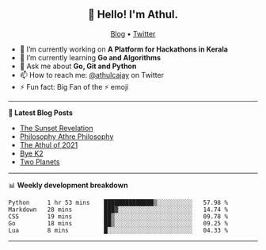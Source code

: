 <h2 align="center">👋 Hello! I'm Athul.</h2>
<p align="center">
  <a href="https://blog.athulcyriac.in">Blog</a> •
  <a href="https://twitter.com/athulcajay">Twitter</a>
</p>


- 🔭 I’m currently working on **A Platform for Hackathons in Kerala**
- 🌱 I’m currently learning **Go and Algorithms**
- 💬 Ask me about **Go, Git and Python**
- 📫 How to reach me: [@athulcajay](https://twitter.com/athulcajay) on Twitter
- ⚡ Fun fact: Big Fan of the :zap: emoji

-------

**📝 Latest Blog Posts**

<!-- BLOG-POST-LIST:START -->
- [The Sunset Revelation](https://blog.athulcyriac.in/blog/philosphy-2/)
- [Philosophy Athre Philosophy](https://blog.athulcyriac.in/blog/philosophies/)
- [The Athul of 2021](https://blog.athulcyriac.in/blog/2021-me/)
- [Bye K2](https://blog.athulcyriac.in/blog/bye-k2/)
- [Two Planets](https://blog.athulcyriac.in/blog/two-planets/)
<!-- BLOG-POST-LIST:END -->

-------

📊 **Weekly development breakdown**
<!--START_SECTION:waka-->
```text
Python     1 hr 53 mins    ██████████████▒░░░░░░░░░░   57.98 % 
Markdown   28 mins         ███▓░░░░░░░░░░░░░░░░░░░░░   14.74 % 
CSS        19 mins         ██▒░░░░░░░░░░░░░░░░░░░░░░   09.78 % 
Go         18 mins         ██▒░░░░░░░░░░░░░░░░░░░░░░   09.25 % 
Lua        8 mins          █░░░░░░░░░░░░░░░░░░░░░░░░   04.33 % 
```
<!--END_SECTION:waka-->

-------
